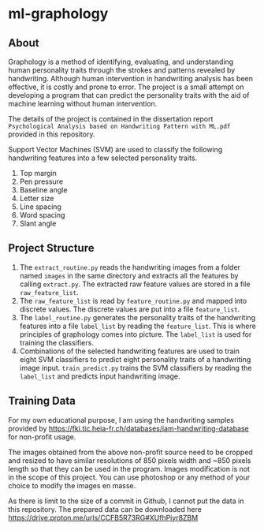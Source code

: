 # ml-graphology

## About
Graphology is a method of identifying, evaluating, and understanding human personality traits through the strokes and patterns revealed by handwriting.
Although human intervention in handwriting analysis has been effective, it is costly and prone to error. The project is a small attempt on developing a program that can predict the personality traits with the aid of machine learning without human intervention.

The details of the project is contained in the dissertation report `Psychological Analysis based on Handwriting Pattern with ML.pdf` provided in this repository.

Support Vector Machines (SVM) are used to classify the following handwriting features into a few selected personality traits.
1. Top margin
2. Pen pressure
3. Baseline angle
4. Letter size
5. Line spacing
6. Word spacing
7. Slant angle

## Project Structure
1. The `extract_routine.py` reads the handwriting images from a folder named `images` in the same directory and extracts all the features by calling `extract.py`. The extracted raw feature values are stored in a file `raw_feature_list`.
2. The `raw_feature_list` is read by `feature_routine.py` and mapped into discrete values. The discrete values are put into a file `feature_list`.
3. The `label_routine.py` generates the personality traits of the handwriting features into a file `label_list` by reading the `feature_list`. This is where principles of graphology comes into picture. The `label_list` is used for training the classifiers.
4. Combinations of the selected handwriting features are used to train eight SVM classifiers to predict eight personality traits of a handwriting image input. `train_predict.py` trains the SVM classifiers by reading the `label_list` and predicts input handwriting image.

## Training Data
For my own educational purpose, I am using the handwriting samples provided by https://fki.tic.heia-fr.ch/databases/iam-handwriting-database for non-profit usage.

The images obtained from the above non-profit source need to be cropped and resized to have similar resolutions of 850 pixels width and ~850 pixels length so that they can be used in the program. Images modification is not in the scope of this project. You can use photoshop or any method of your choice to modify the images en masse.

As there is limit to the size of a commit in Github, I cannot put the data in this repository.
The prepared data can be downloaded here https://drive.proton.me/urls/CCFB5R73RG#XUfhPiyr8ZBM
